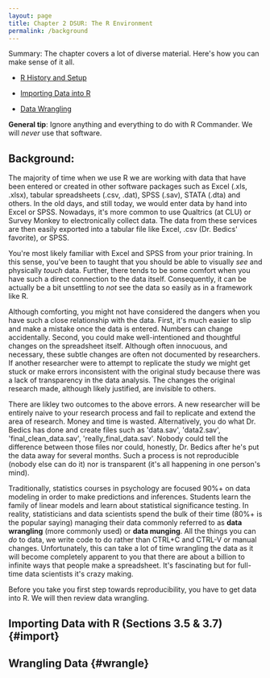 ```yaml
---
layout: page
title: Chapter 2 DSUR: The R Environment
permalink: /background
---
```


Summary: The chapter covers a lot of diverse material.  Here's how you can make sense of it all.

- [R History and Setup](setup)

- [Importing Data into R](#import)

- [Data Wrangling](#wrangle)


**General tip**: Ignore anything and everything to do with R Commander.  We will *never* use that software.

## Background: 

The majority of time when we use R we are working with data that have been entered or created in other software packages such as Excel (.xls, .xlsx), tabular spreadsheets (.csv, .dat), SPSS (.sav), STATA (.dta) and others.  In the old days, and still today, we would enter data by hand into Excel or SPSS.  Nowadays, it's more common to use Qualtrics (at CLU) or Survey Monkey to electronically collect data.  The data from these services are then easily exported into a tabular file like Excel, .csv (Dr. Bedics' favorite), or SPSS.

You're most likely familiar with Excel and SPSS from your prior training.  In this sense, you've been to taught that you should be able to visually _see_ and physically _touch_ data.  Further, there tends to be some comfort when you have such a direct connection to the data itself.  Consequently, it can be actually be a bit unsettling to _not_ see the data so easily as in a framework like R.

Although comforting, you might not have considered the dangers when you have such a close relationship with the data. First, it's much easier to slip and make a mistake once the data is entered.  Numbers can change accidentally.  Second, you could make well-intentioned and thoughtful changes on the spreadsheet itself.  Although often innocuous, and necessary, these subtle changes are often not documented by researchers.  If another researcher were to attempt to replicate the study we might get stuck or make errors inconsistent with the original study because there was a lack of transparency in the data analysis. The changes the original research made, although likely justified, are invisible to others.

There are likley two outcomes to the above errors. A new researcher will be entirely naive to your research process and fail to replicate and extend the area of research.  Money and time is wasted.  Alternatively, you do what Dr. Bedics has done and create files such as 'data.sav', 'data2.sav', 'final_clean_data.sav', 'really_final_data.sav'.  Nobody could tell the difference between those files nor could, honestly, Dr. Bedics after he's put the data away for several months. Such a process is not reproducible (nobody else can do it) nor is transparent (it's all happening in one person's mind).

Traditionally, statistics courses in psychology are focused 90%+ on data modeling in order to make predictions and inferences.  Students learn the family of linear models and learn about statistical significance testing.  In reality, statisticians and data scientists spend the bulk of their time (80%+ is the popular saying) managing their data commonly referred to as **data wrangling** (more commonly used) or **data munging**.  All the things you can _do_ to data, we write code to do rather than CTRL+C and CTRL-V or manual changes.  Unfortunately, this can take a lot of time wrangling the data as it will become completely apparent to you that there are about a billion to infinite ways that people make a spreadsheet. It's fascinating but for full-time data scientists it's crazy making. 

Before you take you first step towards reproducibility, you have to get data into R.  We will then review data wrangling.

## Importing Data with R (Sections 3.5 & 3.7) {#import}




## Wrangling Data {#wrangle}
